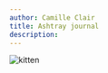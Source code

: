 ```yaml
---
author: Camille Clair
title: Ashtray journal
description:
---
```


![kitten](https://placekitten.com/900/650)

